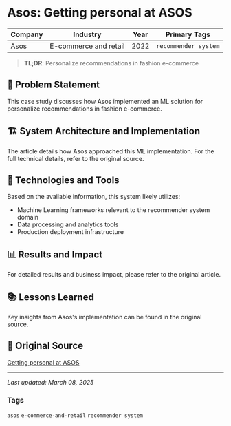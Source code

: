 # Asos: Getting personal at ASOS

| Company | Industry | Year | Primary Tags | 
|---------|----------|------|--------------|
| Asos | E-commerce and retail | 2022 | `recommender system` |

> **TL;DR**: Personalize recommendations in fashion e-commerce

## 📝 Problem Statement

This case study discusses how Asos implemented an ML solution for personalize recommendations in fashion e-commerce.

## 🏗️ System Architecture and Implementation

The article details how Asos approached this ML implementation. For the full technical details, refer to the original source.

## 🔧 Technologies and Tools

Based on the available information, this system likely utilizes:

- Machine Learning frameworks relevant to the recommender system domain
- Data processing and analytics tools
- Production deployment infrastructure

## 📊 Results and Impact

For detailed results and business impact, please refer to the original article.

## 📚 Lessons Learned

Key insights from Asos's implementation can be found in the original source.

## 🔗 Original Source

[Getting personal at ASOS](https://medium.com/asos-techblog/getting-personal-at-asos-bc1599e0c2a9)

---

*Last updated: March 08, 2025*

### Tags

`asos` `e-commerce-and-retail` `recommender system`
